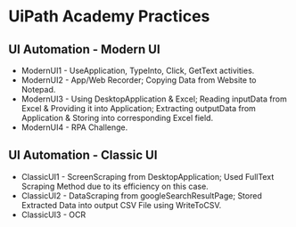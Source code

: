 # UiPath Academy Practices

## UI Automation - Modern UI
- ModernUI1 - UseApplication, TypeInto, Click, GetText activities.
- ModernUI2 - App/Web Recorder; Copying Data from Website to Notepad.
- ModernUI3 - Using DesktopApplication & Excel; Reading inputData from Excel & Providing it into Application; Extracting outputData from Application & Storing into corresponding Excel field.
- ModernUI4 - RPA Challenge.


## UI Automation - Classic UI
- ClassicUI1 - ScreenScraping from DesktopApplication; Used FullText Scraping Method due to its efficiency on this case.
- ClassicUI2 - DataScraping from googleSearchResultPage; Stored Extracted Data into output CSV File using WriteToCSV.
- ClassicUI3 - OCR
